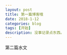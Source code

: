 ```yaml
---
layout: post
title: 第一篇博客哦
date: 2018-1-12
categories: blog
tags: [开始]
description: 没事记录点东西。
---
```


第二篇水文
